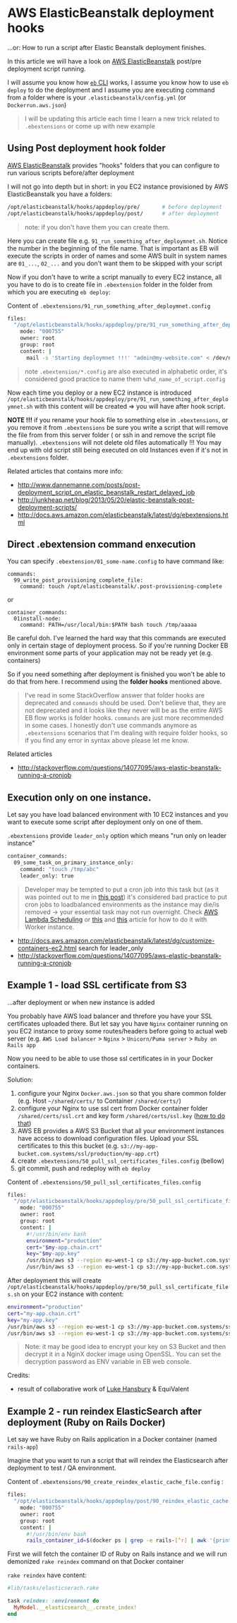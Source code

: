 # AWS ElasticBeanstalk deployment hooks

...or: How to run a script after Elastic Beanstalk deployment finishes.

In this article we will have a look on [AWS ElasticBeanstalk](https://aws.amazon.com/elasticbeanstalk/) post/pre deployment script running.

I will assume you know how [`eb` CLI](http://docs.aws.amazon.com/elasticbeanstalk/latest/dg/eb-cli3.html) works,
I assume you know how to use  `eb deploy` to do  the deployment
and I assume you are executing command from a folder where is your `.elasticbeanstalk/config.yml` (or `Dockerrun.aws.json`)

> I will be updating this article each time I learn a new trick related to `.ebextensions` or come up with new example

## Using Post deployment hook folder

[AWS ElasticBeanstalk](https://aws.amazon.com/elasticbeanstalk/)  provides "hooks" folders that you can configure
to run various scripts before/after deployment

I will not go into depth but in short:  in you EC2 instance provisioned by AWS ElasticBeanstalk you have a folders:

```bash
/opt/elasticbeanstalk/hooks/appdeploy/pre/       # before deployment
/opt/elasticbeanstalk/hooks/appdeploy/post/      # after deployment
```

> note: if you don't have them you can create them.

Here you can create file e.g. `91_run_something_after_deploymnet.sh`. Notice the number in the beginning  of the file name.
That is important as EB will execute the scripts in order of names and some AWS built in system names are `01_...`, `02_...`
and you don't want them to be skipped with your script


Now if you don't have to write a script manually to every EC2 instance, all you have to do is to create file in `.ebextension` folder
in the folder from which you are executing `eb deploy`: 


Content of `.ebextensions/91_run_something_after_deploymnet.config`

```bash
files:
  "/opt/elasticbeanstalk/hooks/appdeploy/pre/91_run_something_after_deploymnet.sh":
    mode: "000755"
    owner: root
    group: root
    content: |
      mail -s 'Starting deploymnet !!!' "admin@my-website.com" < /dev/null
```

> note `.ebextension/*.config` are also executed in alphabetic order, it's considered good practice to name them `%d%d_name_of_script.config`


Now each time you deploy or a new EC2 instance is introduced `/opt/elasticbeanstalk/hooks/appdeploy/pre/91_run_something_after_deploymnet.sh`
with this content will be created => you will have after hook script.

**NOTE !!!** if you rename your hook file to something else in `.ebextensions`, or you remove it from `.ebextensions` be sure you write
a script that will remove the file from from this server folder  ( or ssh in and remove the script file manually).
`.ebextensions`  will not delete old files automatically !!! You may end
up with old script still being executed on old Instances even if it's
not in `.ebextensions` folder.


Related articles that contains more info:

* http://www.dannemanne.com/posts/post-deployment_script_on_elastic_beanstalk_restart_delayed_job
* http://junkheap.net/blog/2013/05/20/elastic-beanstalk-post-deployment-scripts/
* http://docs.aws.amazon.com/elasticbeanstalk/latest/dg/ebextensions.html


## Direct .ebextension command enxecution

You can specify `.ebextension/01_some-name.config` to have command like:

```
commands:
  99_write_post_provisioning_complete_file:
    command: touch /opt/elasticbeanstalk/.post-provisioning-complete
```

or

```
container_commands:
  01install-node:
    command: PATH=/usr/local/bin:$PATH bash touch /tmp/aaaaa
```

Be careful doh. I've learned the hard way that this commands are executed only in certain stage of deployment process. So if you're running
Docker EB environment some parts of your application may not be ready yet (e.g. containers)

So if you need something  after deployment is finished you won't be able to do that from here. I recommend using the **folder hooks** mentioned above.

> I've read in some StackOverflow answer that folder hooks are deprecated and `commands` should be used. Don't believe that, they are not
> deprecated and it looks like they never will be as the entire AWS EB flow works is folder hooks. `commands` are just more recommended in some cases.
> I honestly don't use commands anymore as `.ebextensions` scenarios that I'm dealing with require folder hooks, so if you find any error in
> syntax above please let me know.


Related articles

* http://stackoverflow.com/questions/14077095/aws-elastic-beanstalk-running-a-cronjob


## Execution only on one instance.

Let say you have load balanced environment with 10 EC2 instances and you want to execute some script after deployment only on one of them.

`.ebextensions` provide `leader_only` option which means "run only on leader instance"


```bash
container_commands:
  09_some_task_on_primary_instance_only:
    command: "touch /tmp/abc"
    leader_only: true
```

> Developer may be tempted to put a cron job into this task but (as it
> was pointed out to me in [this post](https://www.reddit.com/r/aws/comments/4z0jff/aws_elasticbeanstalk_deployment_hooks/)) it's
> considered bad practice to put cron jobs to loadbalanced environments as
> the instance may die/is removed -> your essential task may not run
> overnight. Check [AWS Lambda Scheduling](http://docs.aws.amazon.com/lambda/latest/dg/with-scheduled-events.html)
> or [this](http://docs.aws.amazon.com/elasticbeanstalk/latest/dg/using-features-managing-env-tiers.html) and [this](https://medium.com/@joelennon/running-cron-jobs-on-amazon-web-services-aws-elastic-beanstalk-a41d91d1c571#.7cywqjukt) article for how to do it with Worker instance.


* http://docs.aws.amazon.com/elasticbeanstalk/latest/dg/customize-containers-ec2.html  search for leader_only
* http://stackoverflow.com/questions/14077095/aws-elastic-beanstalk-running-a-cronjob


## Example 1 - load SSL certificate from S3

...after deployment or when new instance is added

You probably have AWS load balancer and threfore you have your SSL certificates uploaded there.
 But let say you have `Nginx` container running on you EC2 instance to proxy some routes/headers before going
to actual web server (e.g. `AWS Load balancer` > `Nginx` > `Unicorn/Puma server` > `Ruby on Rails app`

Now you need to be able to use those ssl certificates in in your Docker containers.

Solution:

1. configure your Nginx `Docker.aws.json` so that you share common folder (e.g. Host `~/shared/certs/` to Container `/shared/certs/`)
2. configure your Nginx to use ssl cert from Docker container folder `/shared/certs/ssl.crt` and key form `/shared/certs/ssl.key` ([how to do that](https://github.com/equivalent/scrapbook2/blob/master/nginx.md))
3. AWS EB  provides a AWS S3 Bucket that all your environment instances have
   access to download configuration files. Upload your SSL certificates to
   this this bucket (e.g. `s3://my-app-bucket.com.systems/ssl/production/my-app.crt`)
4. create `.ebextensions/50_pull_ssl_certificates_files.config` (bellow)
5. git commit, push  and redeploy with `eb deploy`



Content of `.ebextensions/50_pull_ssl_certificates_files.config`

```bash
files:
  "/opt/elasticbeanstalk/hooks/appdeploy/pre/50_pull_ssl_certificate_files.sh":
    mode: "000755"
    owner: root
    group: root
    content: |
      #!/usr/bin/env bash
      environment="production"
      cert="$my-app.chain.crt"
      key="$my-app.key"
      /usr/bin/aws s3 --region eu-west-1 cp s3://my-app-bucket.com.systems/ssl/${environment}/${cert} /home/ec2-user/shared/certs/ssl.crt
      /usr/bin/aws s3 --region eu-west-1 cp s3://my-app-bucket.com.systems/ssl/${environment}/${key} /home/ec2-user/shared/certs/ssl.key

```

After deployment this will create `/opt/elasticbeanstalk/hooks/appdeploy/pre/50_pull_ssl_certificate_files.sh` on your EC2 instance with content:

```bash
environment="production"
cert="my-app.chain.crt"
key="my-app.key"
/usr/bin/aws s3 --region eu-west-1 cp s3://my-app-bucket.com.systems/ssl/${environment}/${cert} /home/ec2-user/shared/certs/ssl.crt
/usr/bin/aws s3 --region eu-west-1 cp s3://my-app-bucket.com.systems/ssl/${environment}/${key} /home/ec2-user/shared/certs/ssl.key
```

> Note: it may be good idea to encrypt your key on S3 Bucket and then decrypt it in a NginX docker image using OpenSSL. You can set the
> decryption password as ENV variable in EB  web console.


Credits: 

* result of collaborative work of  [Luke Hansbury](https://github.com/lhansbury) & EquiValent





## Example 2 - run reindex ElasticSearch after deployment (Ruby on Rails Docker)

Let say we have Ruby on Rails application in a Docker container (named `rails-app`)

Imagine that you want to run a script that will reindex the
Elasticsearch after deployment to test / QA environment.

Content of `.ebextensions/90_create_reindex_elastic_cache_file.config` :

```bash
files:
  "/opt/elasticbeanstalk/hooks/appdeploy/post/90_reindex_elastic_cache.sh":
    mode: "000755"
    owner: root
    group: root
    content: |
      #!/usr/bin/env bash
      rails_container_id=$(docker ps | grep -e rails-[^r] | awk '{print$1;}') && docker exec -d $rails_container_id rake reindex

```

First we will fetch the container ID of Ruby on Rails instance and we
will run demonized `rake reindex` command on that Docker container

`rake reindex` have content:

```ruby
#lib/tasks/elasticserach.rake

task reindex: :environment do
  MyModel.__elasticsearch__.create_index!
end
```

